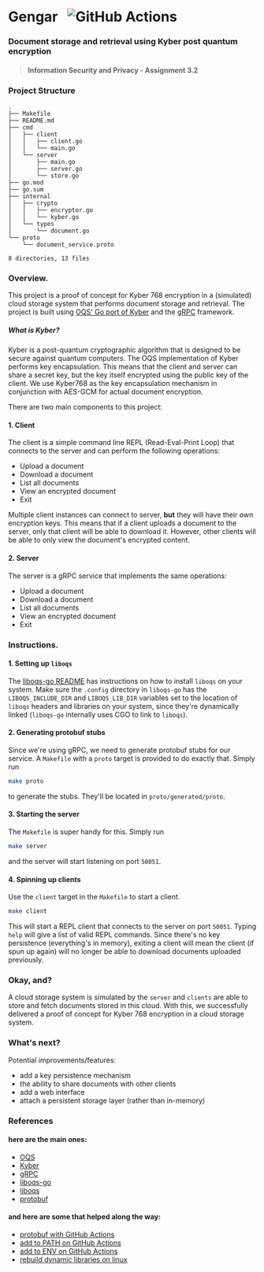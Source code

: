 # Gengar &nbsp; ![GitHub Actions](https://github.com/ahhcash/gengar/actions/workflows/build.yml/badge.svg)

### Document storage and retrieval using Kyber post quantum encryption

> #### Information Security and Privacy - Assignment 3.2

### Project Structure
```
.
├── Makefile
├── README.md
├── cmd
│   ├── client
│   │   ├── client.go
│   │   └── main.go
│   └── server
│       ├── main.go
│       ├── server.go
│       └── store.go
├── go.mod
├── go.sum
├── internal
│   ├── crypto
│   │   ├── encryptor.go
│   │   └── kyber.go
│   └── types
│       └── document.go
└── proto
    └── document_service.proto

8 directories, 13 files
```
### Overview.
This project is a proof of concept for Kyber 768 encryption in a (simulated) cloud storage system that performs document storage and retrieval. The project is built using [OQS' Go port of Kyber](https://github.com/open-quantum-safe/liboqs-go) and the [gRPC](https://grpc.io/) framework.

##### What is Kyber?

Kyber is a post-quantum cryptographic algorithm that is designed to be secure against quantum computers. The OQS implementation of Kyber performs key encapsulation. This means that the client and server can share a secret key, but the key itself encrypted using the public key of the client. We use Kyber768 as the key encapsulation mechanism in conjunction with AES-GCM for actual document encryption.

There are two main components to this project:
#### 1. Client
The client is a simple command line REPL (Read-Eval-Print Loop) that connects to the server and can perform the following operations:
- Upload a document
- Download a document
- List all documents
- View an encrypted document
- Exit

Multiple client instances can connect to server, **but** they will have their own encryption keys. This means that if a client uploads a document to the server, only that client will be able to download it. However, other clients will be able to only view the document's encrypted content.

#### 2. Server
The server is a gRPC service that implements the same operations:
- Upload a document
- Download a document
- List all documents
- View an encrypted document
- Exit

### Instructions.

#### 1. Setting up `liboqs`
 The [liboqs-go README](https://github.com/open-quantum-safe/liboqs-go#installation) has instructions on how to install `liboqs` on your system. Make sure the `.config` directory in `liboqs-go` has the `LIBOQS_INCLUDE_DIR` and `LIBOQS_LIB_DIR` variables set to the location of `liboqs` headers and libraries on your system, since they're dynamically linked (`liboqs-go` internally uses CGO to link to `liboqs`).

#### 2. Generating protobuf stubs
Since we're using gRPC, we need to generate protobuf stubs for our service. A `Makefile` with a `proto` target is provided to do exactly that.
Simply run 
```bash
make proto
```
to generate the stubs. They'll be located in `proto/generated/proto`.

#### 3. Starting the server
The `Makefile` is super handy for this. Simply run
```bash
make server 
```
and the server will start listening on port `50051`.

#### 4. Spinning up clients
Use the `client` target in the `Makefile` to start a client.
```bash
make client
```
This will start a REPL client that connects to the server on port `50051`. Typing `help` will give a list of valid REPL commands.
Since there's no key persistence (everything's in memory), exiting a client will mean the client (if spun up again) will no longer be able to download documents uploaded previously.

### Okay, and? 
A cloud storage system is simulated by the `server` and `clients` are able to store and fetch documents stored in this cloud. With this, we successfully delivered a proof of concept for Kyber 768 encryption in a cloud storage system.

### What's next?
Potential improvements/features:
- add a key persistence mechanism
- the ability to share documents with other clients
- add a web interface
- attach a persistent storage layer (rather than in-memory)

### References
#### here are the main ones:
- [OQS](https://openquantumsafe.org/)
- [Kyber](https://pq-crystals.org/kyber/)
- [gRPC](https://grpc.io/)
- [liboqs-go](https://github.com/open-quantum-safe/liboqs-go)
- [liboqs](https://github.com/open-quantum-safe/liboqs)
- [protobuf](https://developers.google.com/protocol-buffers)

#### and here are some that helped along the way:
- [protobuf with GitHub Actions](https://www.andreamedda.com/posts/go-buf-github-actions/)
- [add to PATH on GitHub Actions](https://stackoverflow.com/questions/60169752/how-to-update-the-path-in-a-github-action-workflow-file-for-a-windows-latest-hos)
- [add to ENV on GitHub Actions](https://stackoverflow.com/questions/57968497/how-do-i-set-an-env-var-with-a-bash-expression-in-github-actions)
- [rebuild dynamic libraries on linux](https://unix.stackexchange.com/questions/694156/how-do-you-reload-so-files-dynamic-libraries-in-linux)
